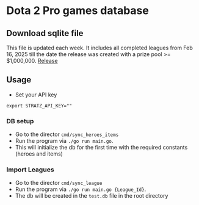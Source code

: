 # Dota 2 Pro games database

## Download sqlite file
This file is updated each week. It includes all completed leagues from Feb 16, 2025 till the date the release was created with a prize pool >= $1,000,000.
[Release](https://github.com/dca123/dota-pro-db/releases/tag/latest)

## Usage

- Set your API key
```
export STRATZ_API_KEY=""
```
### DB setup
- Go to the director `cmd/sync_heroes_items`
- Run the program via `./go run main.go`. 
- This will initialize the db for the first time with the required constants (heroes and items)

### Import Leagues
- Go to the director `cmd/sync_league`
- Run the program via `./go run main.go {League_Id}`. 
- The db will be created in the `test.db` file in the root directory


